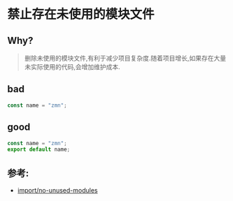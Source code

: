 # 禁止存在未使用的模块文件

## Why?

> 删除未使用的模块文件,有利于减少项目复杂度.随着项目增长,如果存在大量未实际使用的代码,会增加维护成本.

## bad

```js
const name = "zmn";
```

## good

```js
const name = "zmn";
export default name;
```

## 参考:

- [import/no-unused-modules](https://github.com/benmosher/eslint-plugin-import/blob/master/docs/rules/no-unused-modules.md)
